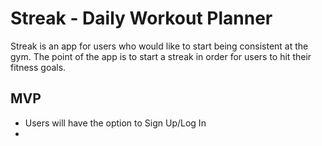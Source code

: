 # Streak - Daily Workout Planner

Streak is an app for users who would like to start being consistent at the gym. The point of the app is to start a streak in order for users to hit their fitness goals. 

## MVP

* Users will have the option to Sign Up/Log In
*



